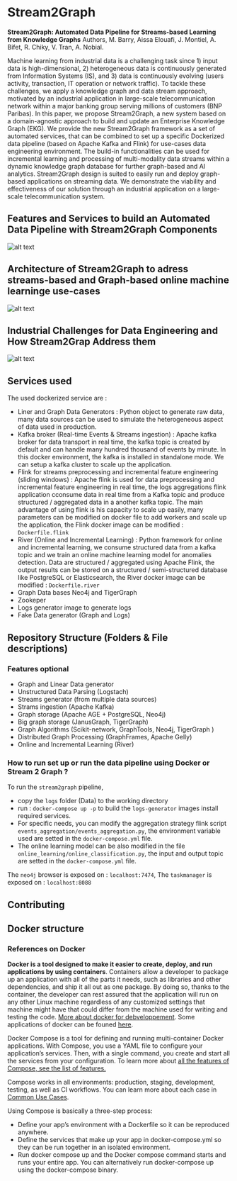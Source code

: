 # Stream2Graph 
**Stream2Graph: Automated Data Pipeline for Streams-based Learning from Knowledge Graphs**
Authors, M. Barry, Aissa Elouafi, J. Montiel, A. Bifet, R. Chiky, V. Tran, A. Nobial.

Machine learning from industrial data is a challenging task since 1) input data is high-dimensional, 2) heterogeneous data is continuously generated from Information Systems (IS), and 3) data is continuously evolving (users activity, transaction, IT operation or network traffic). To tackle these challenges, we apply a knowledge graph and data stream approach, motivated by an industrial application in large-scale telecommunication network within a major banking group serving millions of customers (BNP Paribas). In this paper, we propose Stream2Graph, a new system based on a domain-agnostic approach to build and update an Enterprise Knowledge Graph (EKG).
 We provide the new Stream2Graph framework as a set of automated services, that can be combined to set up a specific Dockerized data pipeline (based on Apache Kafka and Flink) for use-cases data engineering environment. The build-in functionalities can be used for incremental learning and processing of multi-modality data streams within a dynamic knowledge graph database for further graph-based and AI analytics. Stream2Graph design is suited to easily run and deploy graph-based applications on streaming data. We demonstrate the viability and effectiveness of our solution through an industrial application on a large-scale telecommunication system.
 
## Features and Services to build an Automated Data Pipeline with Stream2Graph Components
![alt text](https://github.com/aissaelouafi/stream2graph/blob/master/Features_Stream2Graph_To_Build_DataPipeline.png)

## Architecture of Stream2Graph to adress streams-based and Graph-based online machine learninge use-cases
![alt text](https://github.com/aissaelouafi/stream2graph/blob/master/Architecture_Stream2Graph_Data_Pipelines.png)

## Industrial Challenges for Data Engineering and How Stream2Grap Address them 
![alt text](https://github.com/aissaelouafi/stream2graph/blob/master/Industrial_Challenges_Stream2Graph_Features.PNG)


## Services used 

The used dockerized service are :
- Liner and Graph Data Generators : Python object to generate raw data, many data sources can be used to simulate the heterogeneous aspect of data used in production.
- Kafka broker (Real-time Events & Streams ingestion) : Apache kafka broker for data transport in real time, the kafka topic is created by default and can handle many hundred thousand of events by minute. In this docker environment, the kafka is installed in standalone mode. We can setup a kafka cluster to scale up the application. 
- Flink for streams preprocessing and incremental feature engineering (sliding windows) : Apache flink is used for data preprocessing and incremental feature engineering in real time, the logs aggregations flink application cconsume data in real time from a Kafka topic and produce structured / aggregated data in a another kafka topic. The main advantage of using flink is his capacity to scale up easily, many parameters can be modified on docker file to add workers and scale up the application, the Flink docker image can be modified : `Dockerfile.flink`
- River (Online and Incremental Learning) : Python framework for online and incremental learning, we consume structured data from a kafka topic and we train an online machine learning model for anomalies detection. Data are structured / aggregated using Apache Flink, the output results can be stored on a structured / semi-structured database like PostgreSQL or Elasticsearch, the River docker image can be modified : `Dockerfile.river`
- Graph Data bases Neo4j and TigerGraph
- Zookeper 
- Logs generator image to generate logs 
- Fake Data generator (Graph and Logs)

## Repository Structure (Folders & File descriptions)

### Features optional 
- Graph and Linear Data generator
- Unstructured Data Parsing (Logstach)
- Streams generator (from multiple data sources)
- Strams ingestion (Apache Kafka)
- Graph storage (Apache AGE + PostgreSQL, Neo4j)
- Big graph storage (JanusGraph, TigerGraph)
- Graph Algorithms (Scikit-network, GraphTools, Neo4j, TigerGraph )
- Distributed Graph Processing (GraphFrames, Apache Gelly) 
- Online and Incremental Learning (River)

### How to run set up or run the data pipeline using Docker or Stream 2 Graph ?

To run the `stream2graph` pipeline, 
- copy the `logs` folder (Data) to the working directory 
- run : `docker-compose up -p` to build the `logs-generator` images install required services.
- For specific needs, you can modify the aggregation strategy flink script `events_aggregation/events_aggregation.py`, the environment variable used are setted in the `docker-compose.yml` file.
- The online learning model can be also modified in the file `online_learning/online_classification.py`, the input and output topic are setted in the `docker-compose.yml` file. 

The `neo4j` browser is exposed on : `localhost:7474`, The `taskmanager` is exposed on : `localhost:8088`


## Contributing 

## Docker structure

### References on Docker

**Docker is a tool designed to make it easier to create, deploy, and run applications by using containers**. Containers allow a developer to package up an application with all of the parts it needs, such as libraries and other dependencies, and ship it all out as one package. By doing so, thanks to the container, the developer can rest assured that the application will run on any other Linux machine regardless of any customized settings that machine might have that could differ from the machine used for writing and testing the code. [More about docker for debveloppement](https://dev.to/amoniacou/what-is-docker-why-is-it-important-and-necessary-for-developers-part-i-39e5). Some applications of docker can be founed [here](https://www.infoworld.com/article/3310941/why-you-should-use-docker-and-containers.html). 

Docker Compose is a tool for defining and running multi-container Docker applications. With Compose, you use a YAML file to configure your application’s services. Then, with a single command, you create and start all the services from your configuration. To learn more about [all the features of Compose, see the list of features.](https://docs.docker.com/compose/#features) 

Compose works in all environments: production, staging, development, testing, as well as CI workflows. You can learn more about each case in [Common Use Cases](https://docs.docker.com/compose/#common-use-cases).

Using Compose is basically a three-step process:

- Define your app’s environment with a Dockerfile so it can be reproduced anywhere.
- Define the services that make up your app in docker-compose.yml so they can be run together in an isolated environment.
- Run docker compose up and the Docker compose command starts and runs your entire app. You can alternatively run docker-compose up using the docker-compose binary.
